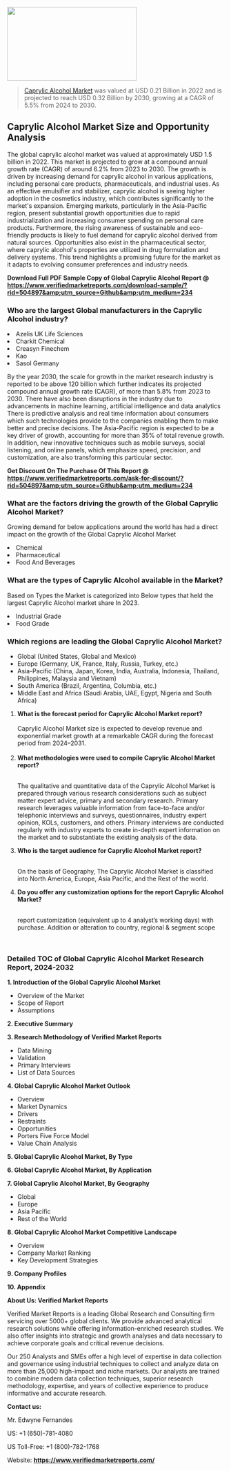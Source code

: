 
<img src="https://ffe5etoiles.com/wp-content/uploads/2024/12/MST1-300x171.png" alt="" width="300" height="171" class="alignnone size-medium wp-image-20088" /><blockquote><p><p><a href="https://www.verifiedmarketreports.com/download-sample/?rid=504897&utm_source=Github&utm_medium=234" target="_blank">Caprylic Alcohol Market</a> was valued at USD 0.21 Billion in 2022 and is projected to reach USD 0.32 Billion by 2030, growing at a CAGR of 5.5% from 2024 to 2030.</p></blockquote><p><h2>Caprylic Alcohol Market Size and Opportunity Analysis</h2> The global caprylic alcohol market was valued at approximately USD 1.5 billion in 2022. This market is projected to grow at a compound annual growth rate (CAGR) of around 6.2% from 2023 to 2030. The growth is driven by increasing demand for caprylic alcohol in various applications, including personal care products, pharmaceuticals, and industrial uses. As an effective emulsifier and stabilizer, caprylic alcohol is seeing higher adoption in the cosmetics industry, which contributes significantly to the market's expansion. Emerging markets, particularly in the Asia-Pacific region, present substantial growth opportunities due to rapid industrialization and increasing consumer spending on personal care products. Furthermore, the rising awareness of sustainable and eco-friendly products is likely to fuel demand for caprylic alcohol derived from natural sources. Opportunities also exist in the pharmaceutical sector, where caprylic alcohol's properties are utilized in drug formulation and delivery systems. This trend highlights a promising future for the market as it adapts to evolving consumer preferences and industry needs. </p><p class=""><strong>Download Full PDF Sample Copy of Global Caprylic Alcohol Report @ <a href="https://www.verifiedmarketreports.com/download-sample/?rid=504897&amp;utm_source=Github&amp;utm_medium=234" target="_blank">https://www.verifiedmarketreports.com/download-sample/?rid=504897&amp;utm_source=Github&amp;utm_medium=234</a></strong></p><h3 id="" class="">Who are the largest Global manufacturers in the Caprylic Alcohol industry?</h3><p><li>Azelis UK Life Sciences</li><li> Charkit Chemical</li><li> Creasyn Finechem</li><li> Kao</li><li> Sasol Germany</li></p><div class=""><div class="" dir="" data-message-author-role="" data-message-id="" data-message-model-slug=""><div class=""><div class=""><div class=""><div class="" dir="" data-message-author-role="" data-message-id="" data-message-model-slug=""><div class=""><div class=""><p>By the year 2030, the scale for growth in the market research industry is reported to be above 120 billion which further indicates its projected compound annual growth rate (CAGR), of more than 5.8% from 2023 to 2030. There have also been disruptions in the industry due to advancements in machine learning, artificial intelligence and data analytics There is predictive analysis and real time information about consumers which such technologies provide to the companies enabling them to make better and precise decisions. The Asia-Pacific region is expected to be a key driver of growth, accounting for more than 35% of total revenue growth. In addition, new innovative techniques such as mobile surveys, social listening, and online panels, which emphasize speed, precision, and customization, are also transforming this particular sector.</p><p><strong>Get Discount On The Purchase Of This Report @&nbsp; <a href="https://www.verifiedmarketreports.com/ask-for-discount/?rid=504897&amp;utm_source=Github&amp;utm_medium=234" target="_blank">https://www.verifiedmarketreports.com/ask-for-discount/?rid=504897&amp;utm_source=Github&amp;utm_medium=234</a></strong></p></div></div></div></div></div></div></div></div><h3 id="" class="">What are the factors driving the growth of the Global Caprylic Alcohol Market?</h3><p id="" class="">Growing demand for below applications around the world has had a direct impact on the growth of the Global Caprylic Alcohol Market</p><p id="" class=""><li>Chemical</li><li> Pharmaceutical</li><li> Food And Beverages</li></p><h3 id="" class="">What are the types of Caprylic Alcohol available in the Market?</h3><p id="" class="">Based on Types the Market is categorized into Below types that held the largest Caprylic Alcohol market share In 2023.</p><p id="" class=""><li>Industrial Grade</li><li> Food Grade</li></p><h3 id="" class="">Which regions are leading the Global Caprylic Alcohol Market?</h3><ul><li>Global (United States, Global and Mexico)</li><li>Europe (Germany, UK, France, Italy, Russia, Turkey, etc.)</li><li>Asia-Pacific (China, Japan, Korea, India, Australia, Indonesia, Thailand, Philippines, Malaysia and Vietnam)</li><li>South America (Brazil, Argentina, Columbia, etc.)</li><li>Middle East and Africa (Saudi Arabia, UAE, Egypt, Nigeria and South Africa)</li></ul><p><ol><li><strong>What is the forecast period for Caprylic Alcohol Market report?<br /></strong><br /><span data-sheets-root="1" data-sheets-value="{&quot;1&quot;:2,&quot;2&quot;:&quot;XXXX size is expected to develop revenue and exponential market growth at a remarkable CAGR during the forecast period from 2024&ndash;2030.&quot;}" data-sheets-userformat="{&quot;2&quot;:12674,&quot;4&quot;:{&quot;1&quot;:2,&quot;2&quot;:16776960},&quot;10&quot;:2,&quot;11&quot;:0,&quot;15&quot;:&quot;Arial&quot;,&quot;16&quot;:12}">Caprylic Alcohol Market size is expected to develop revenue and exponential market growth at a remarkable CAGR during the forecast period from 2024&ndash;2031.</span><br /><br /></li><li><strong>What methodologies were used to compile Caprylic Alcohol Market report?<br /><br /></strong><p>The qualitative and quantitative data of the&nbsp;Caprylic Alcohol Market is prepared through various research considerations such as subject matter expert advice, primary and secondary research. Primary research leverages valuable information from face-to-face and/or telephonic interviews and surveys, questionnaires, industry expert opinion, KOLs, customers, and others. Primary interviews are conducted regularly with industry experts to create in-depth expert information on the market and to substantiate the existing analysis of the data.&nbsp;</p></li><li><strong>Who is the target audience for Caprylic Alcohol Market report?<br /><br /></strong><p>On the basis of Geography, The&nbsp;Caprylic Alcohol Market is classified into North America, Europe, Asia Pacific, and the Rest of the world.</p></li><li><strong>Do you offer any customization options for the report Caprylic Alcohol Market?<br /><br /></strong><p>report customization (equivalent up to 4 analyst&rsquo;s working days) with purchase. Addition or alteration to country, regional &amp; segment scope</p><p>&nbsp;</p></li></ol></p><h3 id="" class="">Detailed TOC of Global Caprylic Alcohol Market Research Report, 2024-2032</h3><p id="" class=""><strong>1. Introduction of the Global Caprylic Alcohol Market</strong></p><ul><li>Overview of the Market</li><li>Scope of Report</li><li>Assumptions</li></ul><p id="" class=""><strong>2. Executive Summary</strong></p><p id="" class=""><strong>3. Research Methodology of&nbsp;Verified Market Reports</strong></p><ul><li>Data Mining</li><li>Validation</li><li>Primary Interviews</li><li>List of Data Sources</li></ul><p id="" class=""><strong>4. Global Caprylic Alcohol Market Outlook</strong></p><ul><li>Overview</li><li>Market Dynamics</li><li>Drivers</li><li>Restraints</li><li>Opportunities</li><li>Porters Five Force Model</li><li>Value Chain Analysis</li></ul><p id="" class=""><strong>5. Global Caprylic Alcohol Market, By&nbsp;Type</strong></p><p id="" class=""><strong>6. Global Caprylic Alcohol Market, By Application</strong></p><p id="" class=""><strong>7. Global Caprylic Alcohol Market, By Geography</strong></p><ul><li>Global</li><li>Europe</li><li>Asia Pacific</li><li>Rest of the World</li></ul><p id="" class=""><strong>8. Global Caprylic Alcohol Market Competitive Landscape</strong></p><ul><li>Overview</li><li>Company Market Ranking</li><li>Key Development Strategies</li></ul><p id="" class=""><strong>9. Company Profiles</strong></p><p id="" class=""><strong>10. Appendix</strong></p><p id="" class=""><strong>About Us: Verified Market Reports</strong></p><p id="" class="">Verified Market Reports is a leading Global Research and Consulting firm servicing over 5000+ global clients. We provide advanced analytical research solutions while offering information-enriched research studies. We also offer insights into strategic and growth analyses and data necessary to achieve corporate goals and critical revenue decisions.</p><p id="" class="">Our 250 Analysts and SMEs offer a high level of expertise in data collection and governance using industrial techniques to collect and analyze data on more than 25,000 high-impact and niche markets. Our analysts are trained to combine modern data collection techniques, superior research methodology, expertise, and years of collective experience to produce informative and accurate research.</p><p id="" class=""><strong>Contact us:</strong></p><p id="" class="">Mr. Edwyne Fernandes</p><p id="" class="">US: +1 (650)-781-4080</p><p id="" class="">US Toll-Free: +1 (800)-782-1768</p><p id="" class="">Website: <a target="" data-test-app-aware-link=""><strong>https://www.verifiedmarketreports.com/</strong></a></p>
